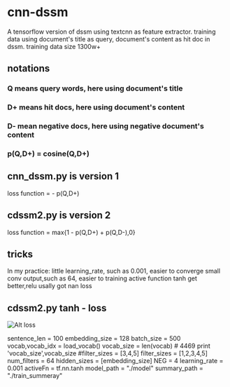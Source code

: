 # cnn-dssm
A tensorflow version of dssm using textcnn as feature extractor.
training data using document's title as query, document's content as hit doc in dssm.
training data size 1300w+

## notations
### Q means query words, here using document's title
### D+ means hit docs, here using document's content
### D- mean negative docs, here using negative document's content
### p(Q,D+) = cosine(Q,D+)

## cnn_dssm.py is version 1
  loss function =  - p(Q,D+)
## cdssm2.py is version 2
  loss function = max{1 - p(Q,D+) + p(Q,D-),0}

## tricks
In my practice:
    little learning_rate, such as 0.001, easier to converge
    small conv output,such as 64, easier to training
    active function tanh get better,relu usally got nan loss
    
    
## cdssm2.py tanh - loss 
![Alt loss](https://github.com/mingspy/cnn-dssm/blob/master/cdssm2_loss_lr0.001_fout64_cf12345.png) 

sentence_len = 100
embedding_size = 128
batch_size = 500
vocab,vocab_idx = load_vocab()
vocab_size = len(vocab) # 4469
print 'vocab_size',vocab_size
#filter_sizes = [3,4,5]
filter_sizes = [1,2,3,4,5]
num_filters = 64
hidden_sizes = [embedding_size]
NEG = 4 
learning_rate = 0.001
activeFn = tf.nn.tanh
model_path = "./model"
summary_path = "./train_summeray"

